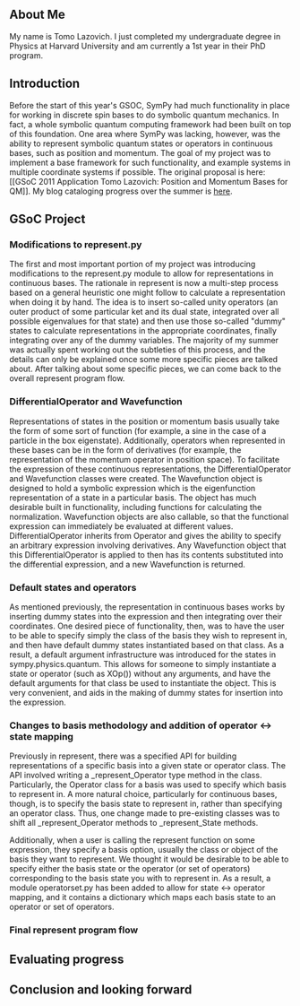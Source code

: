 ## About Me

My name is Tomo Lazovich. I just completed my undergraduate degree in Physics at Harvard University and am currently a 1st year in their PhD program. 

## Introduction

Before the start of this year's GSOC, SymPy had much functionality in place for working in discrete spin bases to do symbolic quantum mechanics. In fact, a whole symbolic quantum computing framework had been built on top of this foundation. One area where SymPy was lacking, however, was the ability to represent symbolic quantum states or operators in continuous bases, such as position and momentum. The goal of my project was to implement a base framework for such functionality, and example systems in multiple coordinate systems if possible. The original proposal is here: [[GSoC 2011 Application Tomo Lazovich: Position and Momentum Bases for QM]]. My blog cataloging progress over the summer is [here](http://lazovichsympy.wordpress.com).

## GSoC Project

### Modifications to represent.py

The first and most important portion of my project was introducing modifications to the represent.py module to allow for representations in continuous bases. The rationale in represent is now a multi-step process based on a general heuristic one might follow to calculate a representation when doing it by hand. The idea is to insert so-called unity operators (an outer product of some particular ket and its dual state, integrated over all possible eigenvalues for that state) and then use those so-called "dummy" states to calculate representations in the appropriate coordinates, finally integrating over any of the dummy variables. The majority of my summer was actually spent working out the subtleties of this process, and the details can only be explained once some more specific pieces are talked about. After talking about some specific pieces, we can come back to the overall represent program flow. 

### DifferentialOperator and Wavefunction

Representations of states in the position or momentum basis usually take the form of some sort of function (for example, a sine in the case of a particle in the box eigenstate). Additionally, operators when represented in these bases can be in the form of derivatives (for example, the representation of the momentum operator in position space). To facilitate the expression of these continuous representations, the DifferentialOperator and Wavefunction classes were created. The Wavefunction object is designed to hold a symbolic expression which is the eigenfunction representation of a state in a particular basis. The object has much desirable built in functionality, including functions for calculating the normalization. Wavefunction objects are also callable, so that the functional expression can immediately be evaluated at different values. DifferentialOperator inherits from Operator and gives the ability to specify an arbitrary expression involving derivatives. Any Wavefunction object that this DifferentialOperator is applied to then has its contents substituted into the differential expression, and a new Wavefunction is returned. 

### Default states and operators

As mentioned previously, the representation in continuous bases works by inserting dummy states into the expression and then integrating over their coordinates. One desired piece of functionality, then, was to have the user to be able to specify simply the class of the basis they wish to represent in, and then have default dummy states instantiated based on that class. As a result, a default argument infrastructure was introduced for the states in sympy.physics.quantum. This allows for someone to simply instantiate a state or operator (such as XOp()) without any arguments, and have the default arguments for that class be used to instantiate the object. This is very convenient, and aids in the making of dummy states for insertion into the expression. 

### Changes to basis methodology and addition of operator <-> state mapping

Previously in represent, there was a specified API for building representations of a specific basis into a given state or operator class. The API involved writing a _represent_Operator type method in the class. Particularly, the Operator class for a basis was used to specify which basis to represent in. A more natural choice, particularly for continuous bases, though, is to specify the basis state to represent in, rather than specifying an operator class. Thus, one change made to pre-existing classes was to shift all _represent_Operator methods to _represent_State methods.

Additionally, when a user is calling the represent function on some expression, they specify a basis option, usually the class or object of the basis they want to represent. We thought it would be desirable to be able to specify either the basis state or the operator (or set of operators) corresponding to the basis state you with to represent in. As a result, a module operatorset.py has been added to allow for state <-> operator mapping, and it contains a dictionary which maps each basis state to an operator or set of operators. 

### Final represent program flow


## Evaluating progress


## Conclusion and looking forward

